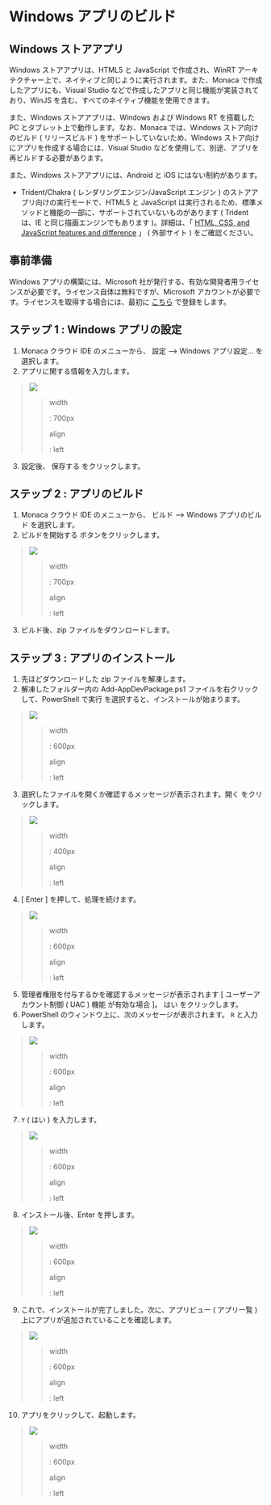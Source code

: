 Windows アプリのビルド
======================

Windows ストアアプリ
--------------------

Windows ストアアプリは、HTML5 と JavaScript で作成され、WinRT
アーキテクチャー上で、ネイティブと同じように実行されます。また、Monaca
で作成したアプリにも、Visual Studio
などで作成したアプリと同じ機能が実装されており、WinJS
を含む、すべてのネイティブ機能を使用できます。

また、Windows ストアアプリは、Windows および Windows RT を搭載した PC
とタブレット上で動作します。なお、Monaca では、Windows
ストア向けのビルド ( リリースビルド ) をサポートしていないため、Windows
ストア向けにアプリを作成する場合には、Visual Studio
などを使用して、別途、アプリを再ビルドする必要があります。

また、Windows ストアアプリには、Android と iOS にはない制約があります。

-   Trident/Chakra ( レンダリングエンジン/JavaScript エンジン )
    のストアアプリ向けの実行モードで、HTML5 と JavaScript
    は実行されるため、標準メソッドと機能の一部に、サポートされていないものがあります
    ( Trident は、IE と同じ描画エンジンでもあります )。詳細は、「 [HTML,
    CSS, and JavaScript features and
    difference](http://msdn.microsoft.com/en-us/library/windows/apps/hh465380.aspx)
    」 ( 外部サイト ) をご確認ください。

事前準備
--------

Windows アプリの構築には、Microsoft
社が発行する、有効な開発者用ライセンスが必要です。ライセンス自体は無料ですが、Microsoft
アカウントが必要です。ライセンスを取得する場合には、最初に
[こちら](https://dev.windows.com/en-us/programs/join) で登録をします。

ステップ 1 : Windows アプリの設定
---------------------------------

1.  Monaca クラウド IDE のメニューから、
    設定 --&gt; Windows アプリ設定... を選択します。
2.  アプリに関する情報を入力します。

> ![](images/winrt/1.png)
>
> > width
> >
> > :   700px
> >
> > align
> >
> > :   left
> >
3.  設定後、 保存する をクリックします。

ステップ 2 : アプリのビルド
---------------------------

1.  Monaca クラウド IDE のメニューから、
    ビルド --&gt; Windows アプリのビルド を選択します。
2.  ビルドを開始する ボタンをクリックします。

> ![](images/winrt/2.png)
>
> > width
> >
> > :   700px
> >
> > align
> >
> > :   left
> >
3.  ビルド後、zip ファイルをダウンロードします。

ステップ 3 : アプリのインストール
---------------------------------

1.  先ほどダウンロードした zip ファイルを解凍します。
2.  解凍したフォルダー内の Add-AppDevPackage.ps1
    ファイルを右クリックして、PowerShell で実行
    を選択すると、インストールが始まります。

> ![](images/winrt/4.png)
>
> > width
> >
> > :   600px
> >
> > align
> >
> > :   left
> >
3.  選択したファイルを開くか確認するメッセージが表示されます。開く
    をクリックします。

> ![](images/winrt/5.png)
>
> > width
> >
> > :   400px
> >
> > align
> >
> > :   left
> >
4.  \[ Enter \] を押して、処理を続けます。

> ![](images/winrt/6.png)
>
> > width
> >
> > :   600px
> >
> > align
> >
> > :   left
> >
5.  管理者権限を付与するかを確認するメッセージが表示されます \[
    ユーザーアカウント制御 ( UAC ) 機能 が有効な場合 \]。 はい
    をクリックします。
6.  PowerShell のウィンドウ上に、次のメッセージが表示されます。 `R`
    と入力します。

> ![](images/winrt/7.png)
>
> > width
> >
> > :   600px
> >
> > align
> >
> > :   left
> >
7.  `Y` ( はい ) を入力します。

> ![](images/winrt/8.png)
>
> > width
> >
> > :   600px
> >
> > align
> >
> > :   left
> >
8.  インストール後、Enter を押します。

> ![](images/winrt/9.png)
>
> > width
> >
> > :   600px
> >
> > align
> >
> > :   left
> >
9.  これで、インストールが完了しました。次に、アプリビュー ( アプリ一覧
    ) 上にアプリが追加されていることを確認します。

> ![](images/winrt/10.png)
>
> > width
> >
> > :   600px
> >
> > align
> >
> > :   left
> >
10. アプリをクリックして、起動します。

> ![](images/winrt/11.png)
>
> > width
> >
> > :   600px
> >
> > align
> >
> > :   left
> >

